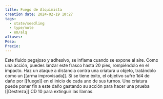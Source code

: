 ```yaml
---
title: Fuego de Alquimista
creation date: 2024-02-19 10:27
tags:
  - state/seedling
  - type/note
  - om/alq
aliases: 
Peso: 
Precio:
---
```


Este fluido pegajoso y adhesivo, se inflama cuando se expone al aire. Como una acción, puedes lanzar este frasco hasta 20 pies, rompiéndolo en el impacto.
Haz un ataque a distancia contra una criatura u objeto, tratándolo como un [[arma improvisada]]. Si se tiene éxito, el objetivo sufre 1d4 de daño por [[fuego]] en el inicio de cada uno de sus turnos. 
Una criatura puede poner fin a este daño gastando su acción para hacer una prueba [[Destreza]] CD 10 para extinguir las llamas.